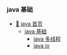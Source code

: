 ### java 基础

- [:sunflower: java 首页](md/java/README.md)
  - [java 基础](md/java/basic)
    - [java 多线程](md/java/basic/multithread)
    - [java io](md/java/basic/io)
